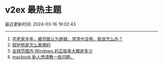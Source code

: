 # v2ex 最热主题

最近更新时间: 2024-03-16 19:02:43

--- 
1. [宅老家半年，被邻居认为是贼，澄清也没用，我该怎么办？](https://www.v2ex.com/t/1024185) 
2. [假护照是怎么离境的](https://www.v2ex.com/t/1024169) 
3. [全球范围内 Windows 的正版率大概是多少](https://www.v2ex.com/t/1024210) 
4. [macbook 新人想请教一些问题。](https://www.v2ex.com/t/1024195) 
